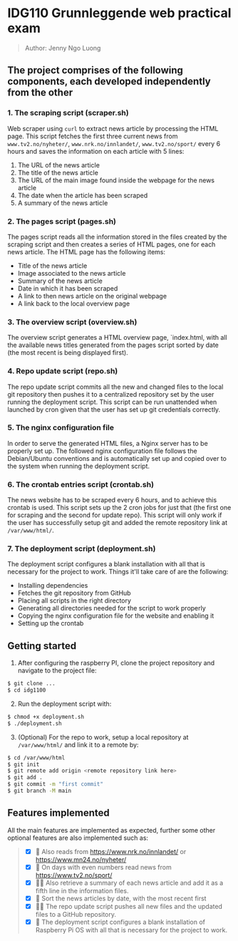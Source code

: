 # IDG110 Grunnleggende web practical exam

> Author: Jenny Ngo Luong

## The project comprises of the following components, each developed independently from the other
### 1. The scraping script (scraper.sh)
Web scraper using `curl` to extract news article by processing the HTML page. This script fetches the first three current news from `www.tv2.no/nyheter/`, `www.nrk.no/innlandet/`, `www.tv2.no/sport/` every 6 hours and saves the information on each article with 5 lines:
1. The URL of the news article
2. The title of the news article
3. The URL of the main image found inside the webpage for the news article
4. The date when the article has been scraped
5. A summary of the news article

### 2. The pages script (pages.sh)
The pages script reads all the information stored in the files created by the scraping script and then creates a series of HTML pages, one for each news article.
The HTML page has the following items:
- Title of the news article
- Image associated to the news article
- Summary of the news article
- Date in which it has been scraped
- A link to then news article on the original webpage
- A link back to the local overview page

### 3. The overview script (overview.sh)
The overview script generates a HTML overview page, `index.html, with all the available news titles generated from the pages script sorted by date (the most recent is being displayed first).

### 4. Repo update script (repo.sh)
The repo update script commits all the new and changed files to the local git repository then pushes it to a centralized repository set by the user running the deployment script. This script can be run unattended when launched by cron given that the user has set up git credentials correctly.

### 5. The nginx configuration file
In order to serve the generated HTML files, a Nginx server has to be properly set up. The followed nginx configuration file follows the Debian/Ubuntu conventions and is automatically set up and copied over to the system when running the deployment script.

### 6. The crontab entries script (crontab.sh)
The news website has to be scraped every 6 hours, and to achieve this crontab is used. This script sets up the 2 cron jobs for just that (the first one for scraping and the second for update repo). This script will only work if the user has successfully setup git and added the remote repository link at `/var/www/html/`.

### 7. The deployment script (deployment.sh)
The deployment script configures a blank installation with all that is necessary for the project to work. Things it'll take care of are the following:
- Installing dependencies
- Fetches the git repository from GitHub
- Placing all scripts in the right directory
- Generating all directories needed for the script to work properly
- Copying the nginx configuration file for the website and enabling it
- Setting up the crontab

## Getting started
1. After configuring the raspberry PI, clone the project repository and navigate to the project file:
```sh
$ git clone ...
$ cd idg1100
```
2. Run the deployment script with:
```sh
$ chmod +x deployment.sh
$ ./deployment.sh
```
3. (Optional) For the repo to work, setup a local repository at `/var/www/html/` and link it to a remote by:
```sh
$ cd /var/www/html
$ git init
$ git remote add origin <remote repository link here>
$ git add .
$ git commit -m "first commit"
$ git branch -M main
```

## Features implemented
All the main features are implemented as expected, further some other optional features are also implemented such as:
> - [x] 🌟 Also reads from https://www.nrk.no/innlandet/ or https://www.mn24.no/nyheter/
> - [x] 🌟 On days with even numbers read news from https://www.tv2.no/sport/ 
> - [x] 🌟🌟 Also retrieve a summary of each news article and add it as a fifth line in the information files. 
> - [x] 🌟 Sort the news articles by date, with the most recent first 
> - [x] 🌟🌟 The repo update script pushes all new files and the updated files to a GitHub repository.  
> - [x] 🌟 The deployment script configures a blank installation of Raspberry Pi OS with all that is necessary for the project to work.

